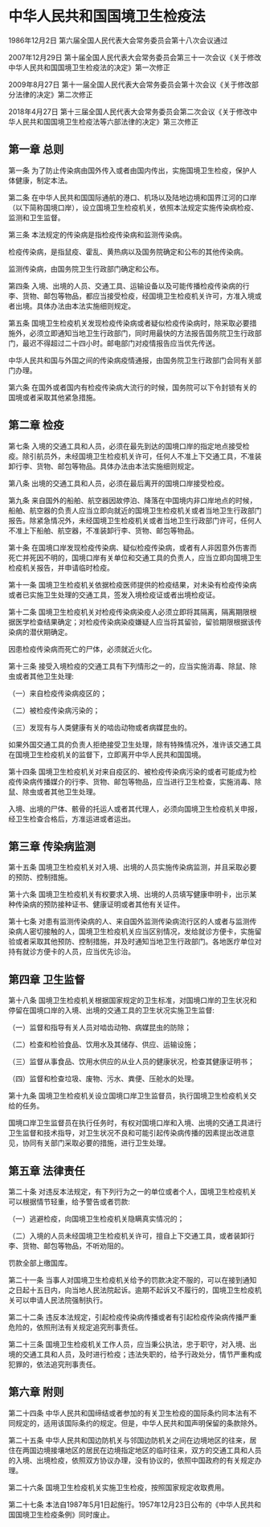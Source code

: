 # 中华人民共和国国境卫生检疫法

1986年12月2日 第六届全国人民代表大会常务委员会第十八次会议通过

2007年12月29日 第十届全国人民代表大会常务委员会第三十一次会议《关于修改中华人民共和国国境卫生检疫法的决定》第一次修正

2009年8月27日 第十一届全国人民代表大会常务委员会第十次会议《关于修改部分法律的决定》第二次修正

2018年4月27日 第十三届全国人民代表大会常务委员会第二次会议《关于修改中华人民共和国国境卫生检疫法等六部法律的决定》第三次修正



## 第一章 总则

第一条 为了防止传染病由国外传入或者由国内传出，实施国境卫生检疫，保护人体健康，制定本法。

第二条 在中华人民共和国国际通航的港口、机场以及陆地边境和国界江河的口岸（以下简称国境口岸），设立国境卫生检疫机关，依照本法规定实施传染病检疫、监测和卫生监督。

第三条 本法规定的传染病是指检疫传染病和监测传染病。

检疫传染病，是指鼠疫、霍乱、黄热病以及国务院确定和公布的其他传染病。

监测传染病，由国务院卫生行政部门确定和公布。

第四条 入境、出境的人员、交通工具、运输设备以及可能传播检疫传染病的行李、货物、邮包等物品，都应当接受检疫，经国境卫生检疫机关许可，方准入境或者出境。具体办法由本法实施细则规定。

第五条 国境卫生检疫机关发现检疫传染病或者疑似检疫传染病时，除采取必要措施外，必须立即通知当地卫生行政部门，同时用最快的方法报告国务院卫生行政部门，最迟不得超过二十四小时。邮电部门对疫情报告应当优先传送。

中华人民共和国与外国之间的传染病疫情通报，由国务院卫生行政部门会同有关部门办理。

第六条 在国外或者国内有检疫传染病大流行的时候，国务院可以下令封锁有关的国境或者采取其他紧急措施。

## 第二章 检疫

第七条 入境的交通工具和人员，必须在最先到达的国境口岸的指定地点接受检疫。除引航员外，未经国境卫生检疫机关许可，任何人不准上下交通工具，不准装卸行李、货物、邮包等物品。具体办法由本法实施细则规定。

第八条 出境的交通工具和人员，必须在最后离开的国境口岸接受检疫。

第九条 来自国外的船舶、航空器因故停泊、降落在中国境内非口岸地点的时候，船舶、航空器的负责人应当立即向就近的国境卫生检疫机关或者当地卫生行政部门报告。除紧急情况外，未经国境卫生检疫机关或者当地卫生行政部门许可，任何人不准上下船舶、航空器，不准装卸行李、货物、邮包等物品。

第十条 在国境口岸发现检疫传染病、疑似检疫传染病，或者有人非因意外伤害而死亡并死因不明的，国境口岸有关单位和交通工具的负责人，应当立即向国境卫生检疫机关报告，并申请临时检疫。

第十一条 国境卫生检疫机关依据检疫医师提供的检疫结果，对未染有检疫传染病或者已实施卫生处理的交通工具，签发入境检疫证或者出境检疫证。

第十二条 国境卫生检疫机关对检疫传染病染疫人必须立即将其隔离，隔离期限根据医学检查结果确定；对检疫传染病染疫嫌疑人应当将其留验，留验期限根据该传染病的潜伏期确定。

因患检疫传染病而死亡的尸体，必须就近火化。

第十三条 接受入境检疫的交通工具有下列情形之一的，应当实施消毒、除鼠、除虫或者其他卫生处理:

（一）来自检疫传染病疫区的；

（二）被检疫传染病污染的；

（三）发现有与人类健康有关的啮齿动物或者病媒昆虫的。

如果外国交通工具的负责人拒绝接受卫生处理，除有特殊情况外，准许该交通工具在国境卫生检疫机关的监督下，立即离开中华人民共和国国境。

第十四条 国境卫生检疫机关对来自疫区的、被检疫传染病污染的或者可能成为检疫传染病传播媒介的行李、货物、邮包等物品，应当进行卫生检查，实施消毒、除鼠、除虫或者其他卫生处理。

入境、出境的尸体、骸骨的托运人或者其代理人，必须向国境卫生检疫机关申报，经卫生检查合格后，方准运进或者运出。

## 第三章 传染病监测

第十五条 国境卫生检疫机关对入境、出境的人员实施传染病监测，并且采取必要的预防、控制措施。

第十六条 国境卫生检疫机关有权要求入境、出境的人员填写健康申明卡，出示某种传染病的预防接种证书、健康证明或者其他有关证件。

第十七条 对患有监测传染病的人、来自国外监测传染病流行区的人或者与监测传染病人密切接触的人，国境卫生检疫机关应当区别情况，发给就诊方便卡，实施留验或者采取其他预防、控制措施，并及时通知当地卫生行政部门。各地医疗单位对持有就诊方便卡的人员，应当优先诊治。

## 第四章 卫生监督

第十八条 国境卫生检疫机关根据国家规定的卫生标准，对国境口岸的卫生状况和停留在国境口岸的入境、出境的交通工具的卫生状况实施卫生监督:

（一）监督和指导有关人员对啮齿动物、病媒昆虫的防除；

（二）检查和检验食品、饮用水及其储存、供应、运输设施；

（三）监督从事食品、饮用水供应的从业人员的健康状况，检查其健康证明书；

（四）监督和检查垃圾、废物、污水、粪便、压舱水的处理。

第十九条 国境卫生检疫机关设立国境口岸卫生监督员，执行国境卫生检疫机关交给的任务。

国境口岸卫生监督员在执行任务时，有权对国境口岸和入境、出境的交通工具进行卫生监督和技术指导，对卫生状况不良和可能引起传染病传播的因素提出改进意见，协同有关部门采取必要的措施，进行卫生处理。

## 第五章 法律责任

第二十条 对违反本法规定，有下列行为之一的单位或者个人，国境卫生检疫机关可以根据情节轻重，给予警告或者罚款:

（一）逃避检疫，向国境卫生检疫机关隐瞒真实情况的；

（二）入境的人员未经国境卫生检疫机关许可，擅自上下交通工具，或者装卸行李、货物、邮包等物品，不听劝阻的。

罚款全部上缴国库。

第二十一条 当事人对国境卫生检疫机关给予的罚款决定不服的，可以在接到通知之日起十五日内，向当地人民法院起诉。逾期不起诉又不履行的，国境卫生检疫机关可以申请人民法院强制执行。

第二十二条 违反本法规定，引起检疫传染病传播或者有引起检疫传染病传播严重危险的，依照刑法有关规定追究刑事责任。

第二十三条 国境卫生检疫机关工作人员，应当秉公执法，忠于职守，对入境、出境的交通工具和人员，及时进行检疫；违法失职的，给予行政处分，情节严重构成犯罪的，依法追究刑事责任。

## 第六章 附则

第二十四条 中华人民共和国缔结或者参加的有关卫生检疫的国际条约同本法有不同规定的，适用该国际条约的规定。但是，中华人民共和国声明保留的条款除外。

第二十五条 中华人民共和国边防机关与邻国边防机关之间在边境地区的往来，居住在两国边境接壤地区的居民在边境指定地区的临时往来，双方的交通工具和人员的入境、出境检疫，依照双方协议办理，没有协议的，依照中国政府的有关规定办理。

第二十六条 国境卫生检疫机关实施卫生检疫，按照国家规定收取费用。

第二十七条 本法自1987年5月1日起施行。1957年12月23日公布的《中华人民共和国国境卫生检疫条例》同时废止。